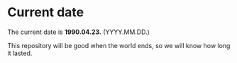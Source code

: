 # Current date

The current date is **1990.04.23.** (YYYY.MM.DD.)

This repository will be good when the world ends, so we will know how long it lasted.